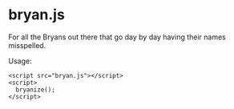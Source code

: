 bryan.js
============

For all the Bryans out there that go day by day having their names misspelled.

Usage:

```
<script src="bryan.js"></script>
<script>
  bryanize();
</script>
```